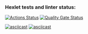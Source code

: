 ### Hexlet tests and linter status:
[![Actions Status](https://github.com/apriakhin/python-project-49/actions/workflows/hexlet-check.yml/badge.svg)](https://github.com/apriakhin/python-project-49/actions)
[![Quality Gate Status](https://sonarcloud.io/api/project_badges/measure?project=apriakhin_python-project-49&metric=alert_status)](https://sonarcloud.io/summary/new_code?id=apriakhin_python-project-49)

[![asciicast](https://asciinema.org/a/xs7b72UvJ9QZpCzQzzXElqdL0.svg)](https://asciinema.org/a/xs7b72UvJ9QZpCzQzzXElqdL0)
[![asciicast](https://asciinema.org/a/h5aLWbKPp2Dazox3aNq5AdaDB.svg)](https://asciinema.org/a/h5aLWbKPp2Dazox3aNq5AdaDB)
